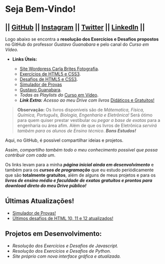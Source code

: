 # Seja Bem-Vindo!
|| [GitHub](https://debrites.github.io/) || [Instagram](https://www.instagram.com/britescaio/) || [Twitter](https://twitter.com/OdeBrites) || [LinkedIn](https://www.linkedin.com/in/caio-fernandes-a9557316b/) ||
---

Logo abaixo se encontra a **resolução dos Exercícios e Desafios propostos** no GitHub do professor *Gustavo Guanabara* e pelo canal do *Curso em Vídeo.*
 
 * **Links Úteis:**
    
    * [Site Wordpress Carla Brites Fotografia](https://https://debrites.github.io/versaoteste/).
    * [Exercícios de HTML5 e CSS3](https://debrites.github.io/exerciciosedesafios/HTML5-CSS3/Exercicios/ExerciciosAllInOne.html).
    * [Desafios de HTML5 e CSS3](https://debrites.github.io/exerciciosedesafios/HTML5-CSS3/Exercicios/desafiosHTML.html).
    * [Simulador de Provas](https://debrites.github.io/simuladordeprovas/sitedosimulador/simu.html)
    * [Gustavo Guanabara](https://gustavoguanabara.github.io/).
    * *Todas as Playlists do* [Curso em Vídeo](https://www.youtube.com/user/cursosemvideo/playlists).
    * ***Link Extra:*** *Acesso ao meu Drive com livros* [Didáticos e Gratuitos!](https://drive.google.com/drive/u/0/folders/1NqwFMmZvjkBkcjW33Wy_qtKN4GqLqK07)

>**Observação:** Os livros disponíveis são de *Mátematica, Física, Química, Português, Biologia, Engenharia e Eletrônica!*
>Será ótimo para quem quiser prestar vestibular ou *pegar a base de exatas* para a engenharia ou área afim.
>Além de que os livros de Eletrônica *servirá também para os alunos de Ensino técnico*.
>***Bons Estudos!***

 Aqui, no GitHub, é possível compartilhar ideias e projetos. 
 
 Assim, *compartilho também todo o meu conhecimento possível que possa contribuir com cada um*.
 
 Os links levam para a minha ***página inicial ainda em desenvolvimento*** e também para os ***cursos de programação*** que eu estudo periódicamente que são **totalmente gratuitos**, além de alguns de meus projetos e para os ***livros de ensino médio e faculdade de exatas gratuitos e prontos para download direto do meu Drive público!***
 
## Últimas Atualizações!
 
 * [Simulador de Provas!](https://debrites.github.io/simuladordeprovas/sitedosimulador/simu.html)
 * [Últimos desafios de HTML 10, 11 e 12 atualizados!](https://debrites.github.io/exerciciosedesafios/HTML5-CSS3/Exercicios/desafiosHTML.html)

## Projetos em Desenvolvimento:
    
  * *Resolução dos Exercícios e Desafios de Javascript.*
  * *Resolução dos Exercícios e Desafios de Python.*
  * *Site próprio com nova interface gráfica e atualizada.*

    
